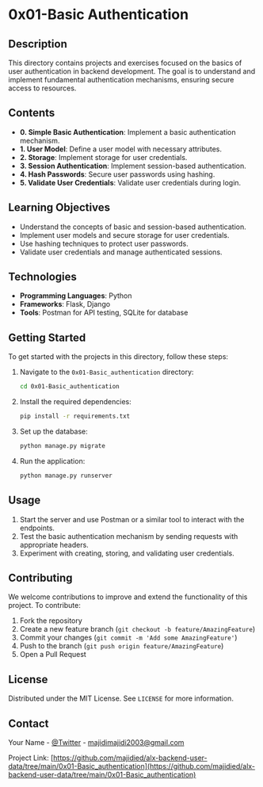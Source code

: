# 0x01-Basic Authentication

## Description

This directory contains projects and exercises focused on the basics of user authentication in backend development. The goal is to understand and implement fundamental authentication mechanisms, ensuring secure access to resources.

## Contents

- **0. Simple Basic Authentication**: Implement a basic authentication mechanism.
- **1. User Model**: Define a user model with necessary attributes.
- **2. Storage**: Implement storage for user credentials.
- **3. Session Authentication**: Implement session-based authentication.
- **4. Hash Passwords**: Secure user passwords using hashing.
- **5. Validate User Credentials**: Validate user credentials during login.

## Learning Objectives

- Understand the concepts of basic and session-based authentication.
- Implement user models and secure storage for user credentials.
- Use hashing techniques to protect user passwords.
- Validate user credentials and manage authenticated sessions.

## Technologies

- **Programming Languages**: Python
- **Frameworks**: Flask, Django
- **Tools**: Postman for API testing, SQLite for database

## Getting Started

To get started with the projects in this directory, follow these steps:

1. Navigate to the `0x01-Basic_authentication` directory:

   ```sh
   cd 0x01-Basic_authentication
   ```

2. Install the required dependencies:

   ```sh
   pip install -r requirements.txt
   ```

3. Set up the database:

   ```sh
   python manage.py migrate
   ```

4. Run the application:

   ```sh
   python manage.py runserver
   ```

## Usage

1. Start the server and use Postman or a similar tool to interact with the endpoints.
2. Test the basic authentication mechanism by sending requests with appropriate headers.
3. Experiment with creating, storing, and validating user credentials.

## Contributing

We welcome contributions to improve and extend the functionality of this project. To contribute:

1. Fork the repository
2. Create a new feature branch (`git checkout -b feature/AmazingFeature`)
3. Commit your changes (`git commit -m 'Add some AmazingFeature'`)
4. Push to the branch (`git push origin feature/AmazingFeature`)
5. Open a Pull Request

## License

Distributed under the MIT License. See `LICENSE` for more information.

## Contact

Your Name - [@Twitter](https://twitter.com/majidied) - <majidimajidi2003@gmail.com>

Project Link: [https://github.com/majidied/alx-backend-user-data/tree/main/0x01-Basic_authentication](https://github.com/majidied/alx-backend-user-data/tree/main/0x01-Basic_authentication)
